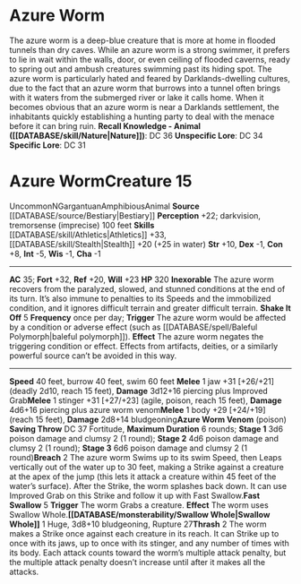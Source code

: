 ﻿---
ac: '35'
alignment: N
all_resistance: null
burrow_speed: '40'
charisma: '-1'
climb_speed: null
constitution: '+8'
creature_ability:
- Azure Worm Venom
- Breach
- Fast Swallow
- Inexorable
- Shake It Off
- Swallow Whole
- Thrash
creature_family: '[[DATABASE/monsterfamily/Cave Worm|Cave Worm]]'
description: 'The azure worm is a deep-blue creature that is more at home in flooded
  tunnels than dry caves. While an azure worm is a strong swimmer, it prefers to lie
  in wait within the walls, door, or even ceiling of flooded caverns, ready to spring
  out and ambush creatures swimming past its hiding spot. The azure worm is particularly
  hated and feared by Darklands-dwelling cultures, due to the fact that an azure worm
  that burrows into a tunnel often brings with it waters from the submerged river
  or lake it calls home. When it becomes obvious that an azure worm is near a Darklands
  settlement, the inhabitants quickly establishing a hunting party to deal with the
  menace before it can bring ruin.<br/><br/><b><u>Recall Knowledge - Animal</u> (
  [[DATABASE/skill/Nature|Nature]] )</b>: DC 36<br/><b><u>Unspecific Lore</u></b>:
  DC 34<br/><b><u>Specific Lore</u></b>: DC 31'
dexterity: '-1'
element: null
fly_speed: null
fortitude: '+32'
hardness: null
hp: '320'
id: '74'
immunity: null
intelligence: '-5'
land_speed: '40'
language: null
level: '15'
max_speed: '60'
name: Azure Worm
perception: '+22'
rarity: Uncommon
reflex: '+20'
resistance: null
rus_type_level: null
school: null
sense:
- darkvision
- tremorsense (imprecise) 100 feet
size: Gargantuan
skill:
- '[[DATABASE/skill/Athletics|Athletics]] +33'
- '[[DATABASE/skill/Stealth|Stealth]] +20'
source: '[[DATABASE/source/Bestiary|Bestiary]]'
speed:
- 40 feet
- burrow 40 feet
- swim 60 feet
spell: null
strength: '+10'
strength_req: '10'
strongest_save:
- Fortitude
swim_speed: '60'
trait:
- '[[DATABASE/trait/Amphibious|Amphibious]]'
- '[[DATABASE/trait/Animal|Animal]]'
- '[[DATABASE/trait/Uncommon|Uncommon]]'
type: Creature
vision: Darkvision
weakest_save:
- Reflex
weakness: null
will: '+23'
wisdom: '-1'

---
# Azure Worm

The azure worm is a deep-blue creature that is more at home in flooded tunnels than dry caves. While an azure worm is a strong swimmer, it prefers to lie in wait within the walls, door, or even ceiling of flooded caverns, ready to spring out and ambush creatures swimming past its hiding spot. The azure worm is particularly hated and feared by Darklands-dwelling cultures, due to the fact that an azure worm that burrows into a tunnel often brings with it waters from the submerged river or lake it calls home. When it becomes obvious that an azure worm is near a Darklands settlement, the inhabitants quickly establishing a hunting party to deal with the menace before it can bring ruin.
**Recall Knowledge - Animal ([[DATABASE/skill/Nature|Nature]])**: DC 36
**Unspecific Lore**: DC 34
**Specific Lore**: DC 31

# Azure Worm<span class="item-type">Creature 15</span>

<span class="trait-uncommon item-trait">Uncommon</span><span class="trait-alignment item-trait">N</span><span class="trait-size item-trait">Gargantuan</span><span class="item-trait">Amphibious</span><span class="item-trait">Animal</span>
**Source** [[DATABASE/source/Bestiary|Bestiary]]
**Perception** +22; darkvision, tremorsense (imprecise) 100 feet
**Skills** [[DATABASE/skill/Athletics|Athletics]] +33, [[DATABASE/skill/Stealth|Stealth]] +20 (+25 in water)
**Str** +10, **Dex** -1, **Con** +8, **Int** -5, **Wis** -1, **Cha** -1

---
**AC** 35; **Fort** +32, **Ref** +20, **Will** +23
**HP** 320
<span class="in-box-ability">**Inexorable** The azure worm recovers from the paralyzed, slowed, and stunned conditions at the end of its turn. It’s also immune to penalties to its Speeds and the immobilized condition, and it ignores difficult terrain and greater difficult terrain.</span><span class="in-box-ability"> **Shake It Off** <span class="action-icon">5</span> **Frequency** once per day; **Trigger** The azure worm would be affected by a condition or adverse effect (such as [[DATABASE/spell/Baleful Polymorph|baleful polymorph]]). **Effect** The azure worm negates the triggering condition or effect. Effects from artifacts, deities, or a similarly powerful source can’t be avoided in this way.</span>

---
**Speed** 40 feet, burrow 40 feet, swim 60 feet
<span class="in-box-ability">**Melee** <span class="action-icon">1</span> jaw +31 [+26/+21] (deadly 2d10, reach 15 feet), **Damage** 3d12+16 piercing plus Improved Grab</span><span class="in-box-ability">**Melee** <span class="action-icon">1</span> stinger +31 [+27/+23] (agile, poison, reach 15 feet), **Damage** 4d6+16 piercing plus azure worm venom</span><span class="in-box-ability">**Melee** <span class="action-icon">1</span> body +29 [+24/+19] (reach 15 feet), **Damage** 2d8+14 bludgeoning</span><span class="in-box-ability">**Azure Worm Venom** (poison) **Saving Throw** DC 37 Fortitude, **Maximum Duration** 6 rounds; **Stage 1** 3d6 poison damage and clumsy 2 (1 round); **Stage 2** 4d6 poison damage and clumsy 2 (1 round); **Stage 3** 6d6 poison damage and clumsy 2 (1 round)</span><span class="in-box-ability">**Breach** <span class="action-icon">2</span> The azure worm Swims up to its swim Speed, then Leaps vertically out of the water up to 30 feet, making a Strike against a creature at the apex of the jump (this lets it attack a creature within 45 feet of the water’s surface). After the Strike, the worm splashes back down. It can use Improved Grab on this Strike and follow it up with Fast Swallow.</span><span class="in-box-ability">**Fast Swallow** <span class="action-icon">5</span> **Trigger** The worm Grabs a creature. **Effect** The worm uses Swallow Whole.</span><span class="in-box-ability">**[[DATABASE/monsterability/Swallow Whole|Swallow Whole]]** <span class="action-icon">1</span> Huge, 3d8+10 bludgeoning, Rupture 27</span><span class="in-box-ability">**Thrash** <span class="action-icon">2</span> The worm makes a Strike once against each creature in its reach. It can Strike up to once with its jaws, up to once with its stinger, and any number of times with its body. Each attack counts toward the worm’s multiple attack penalty, but the multiple attack penalty doesn’t increase until after it makes all the attacks.</span>